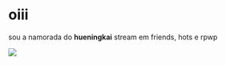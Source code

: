 # oiii
sou a namorada do **hueningkai**
stream em friends, hots e rpwp


![](https://media1.tenor.com/m/L2RFBLVlM54AAAAd/hueningkai-kaitxt.gif)
